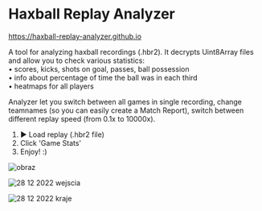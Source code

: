 # Haxball Replay Analyzer
https://haxball-replay-analyzer.github.io

A tool for analyzing haxball recordings (.hbr2). It decrypts Uint8Array files and allow you to check various statistics:  
• scores, kicks, shots on goal, passes, ball possession  
• info about percentage of time the ball was in each third  
• heatmaps for all players  

Analyzer let you switch between all games in single recording, change teamnames (so you can easily create a Match Report), switch between different replay speed (from 0.1x to 10000x).

1. ► Load replay (.hbr2 file)
2. Click 'Game Stats'
3. Enjoy! :)

![obraz](https://user-images.githubusercontent.com/65046449/161960226-44508bea-18aa-4c3d-813a-cfebbff76419.png)

![28 12 2022 wejscia](https://user-images.githubusercontent.com/103112562/210099711-c48f5469-97c4-4fc9-a667-f00a818b2141.png)

![28 12 2022 kraje](https://user-images.githubusercontent.com/103112562/210099722-f73dde4a-2fcf-47f2-a8e3-2eac5ec25d49.png)
